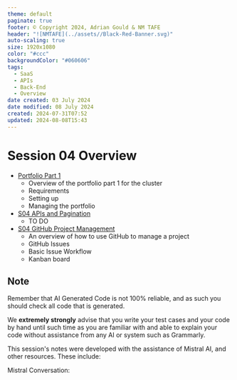 ```yaml
---
theme: default
paginate: true
footer: © Copyright 2024, Adrian Gould & NM TAFE
header: "![NMTAFE](../assets//Black-Red-Banner.svg)"
auto-scaling: true
size: 1920x1080
color: "#ccc"
backgroundColor: "#060606"
tags:
  - SaaS
  - APIs
  - Back-End
  - Overview
date created: 03 July 2024
date modified: 08 July 2024
created: 2024-07-31T07:52
updated: 2024-08-08T15:43
---
```


# Session 04 Overview

- [Portfolio Part 1](./S04-Portfolio-Work.md)
	- Overview of the portfolio part 1 for the cluster
	- Requirements
	- Setting up
	- Managing the portfolio
- [S04 APIs and Pagination](S04-APIs-and-Pagination.md)
	- TO DO
- [S04 GitHub Project Management](S04-GitHub-Project-Management.md)
	- An overview of how to use GitHub to manage a project
	- GitHub Issues
	- Basic Issue Workflow
	- Kanban board


## Note

Remember that AI Generated Code is not 100% reliable, and as such you should check all code that is generated.

We **extremely strongly** advise that you write your test cases and your code by hand until such time as you are familiar with and able to explain your code without assistance from any AI or system such as Grammarly.

This session's notes were developed with the assistance of Mistral AI, and other resources. These include:

Mistral Conversation: 



